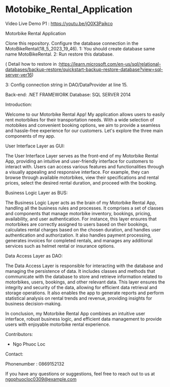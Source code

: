 # Motobike_Rental_Application

Video Live Demo P1 : https://youtu.be/jO0X3Paikco

Motorbike Rental Application

Clone this repository.
Configure the database connection in the MotoBikeRental(18_5_2023_19_46).
1: You should create database same name MotoBikeRental.
2: Run restore this database.

( Detail how to restore in :https://learn.microsoft.com/en-us/sql/relational-databases/backup-restore/quickstart-backup-restore-database?view=sql-server-ver16)

3: Config connection string in DAO/DataProvider at line 15.

Back-end: .NET FRAMEWORK
Database: SQL SERVER 2014

Introduction:

Welcome to our Motorbike Rental App! My application allows users to easily rent motorbikes for their transportation needs.
With a wide selection of motobikes and convenient booking options, we aim to provide a seamless and hassle-free experience for our customers.
Let's explore the three main components of my app.

User Interface Layer as GUI:

The User Interface Layer serves as the front-end of my Motorbike Rental App, providing an intuitive and user-friendly interface for customers to interact with.
Users can access various features and functionalities through a visually appealing and responsive interface. For example, they can browse through available motorbikes,
view their specifications and rental prices, select the desired rental duration, and proceed with the booking.

Business Logic Layer as BUS:

The Business Logic Layer acts as the brain of my Motorbike Rental App, handling all the business rules and processes.
It comprises a set of classes and components that manage motorbike inventory, bookings, pricing, availability, and user authentication.
For instance, this layer ensures that motorbikes are correctly assigned to users based on their bookings, calculates rental charges based on the chosen duration,
and handles user authentication and authorization. It also handles payment processing, generates invoices for completed rentals,
and manages any additional services such as helmet rental or insurance options.

Data Access Layer as DAO:

The Data Access Layer is responsible for interacting with the database and managing the persistence of data.
It includes classes and methods that communicate with the database to store and retrieve information related to motorbikes, users, bookings, and other relevant data.
This layer ensures the integrity and security of the data, allowing for efficient data retrieval and storage operations.
It also enables the app to generate reports and perform statistical analysis on rental trends and revenue, providing insights for business decision-making.

In conclusion, my Motorbike Rental App combines an intuitive user interface, robust business logic, and efficient data management to provide users with enjoyable motorbike rental experience. 

Contributors:

- Ngo Phuoc Loc 

Contact:

Phonenumber : 0869152132

If you have any questions or suggestions, feel free to reach out to us at ngophuocloc0309@example.com

